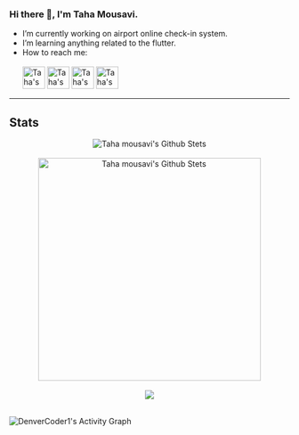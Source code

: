 ### Hi there 👋, I'm Taha Mousavi.

- I’m currently working on airport online check-in system.
- I’m learning anything related to the flutter.
- How to reach me:
<br></br>
[<img src="https://github.com/gauravghongde/social-icons/blob/master/PNG/Color/LinkedIN.png" height="40em"  alt="Taha's LinkedIn" title="LinkedIn"/>]( www.linkedin.com/in/taha-mousavi) 
[<img src="https://github.com/gauravghongde/social-icons/blob/master/PNG/Color/Gmail.png" height="40em"  alt="Taha's Gmail" title="Gmail"/>]( tahamousavi.sbu@gmail.com) 
[<img src="https://github.com/gauravghongde/social-icons/blob/master/PNG/Color/Telegram.png" height="40em"  alt="Taha's Telegram" title="Telegram"/>](https://t.me/TahaMsvi)
[<img src="https://github.com/gauravghongde/social-icons/blob/master/PNG/Color/Instagram.png" height="40em"  alt="Taha's Instagram" title="Instagram"/>](https://www.instagram.com/tahamsvi/) 

---------------------------------------------------------------------------------------------------------------------------------------------------------------------------------


<!--- 
<a href="https://twitter.com/abhisheknaiidu">
  <img align="left" alt="Abhishek Naidu | Twitter" width="22px" src="https://raw.githubusercontent.com/peterthehan/peterthehan/master/assets/twitter.svg" />
</a>

<a href="https://t.me/TahaMsvi">
  <img align="left" alt="Taha's Telegram" width="22px" src="https://raw.githubusercontent.com/peterthehan/peterthehan/master/assets/linkedin.svg" />
</a>
<br />
--->
## Stats
<p align="center">
<img src="https://github-readme-stats.vercel.app/api?username=TahaMsv&count_private=true&include_all_commits=true&show_icons=true&theme=radical" alt="Taha mousavi's Github Stets" />
<br /><br />
<img src="https://github-readme-stats.vercel.app/api/top-langs/?username=TahaMsv&layout=compact&theme=radical" alt="Taha mousavi's Github Stets"  width="400"/>
<br /><br />
 <img src="http://github-readme-streak-stats.herokuapp.com?user=TahaMsv&theme=radical"  />
</p>
<br />
<img alt="DenverCoder1's Activity Graph" src="https://denvercoder1-activity-graph.herokuapp.com/graph/?username=TahaMsv&bg_color=1F222E&color=F8D866&line=F85D7F&point=FFFFFF&hide_border=true" />



